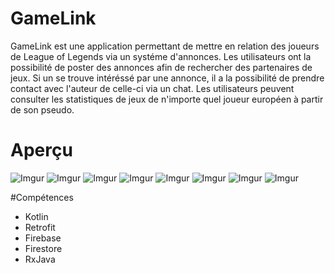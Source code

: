 # GameLink

GameLink est une application permettant de mettre en relation des joueurs de League of Legends via un systéme d'annonces. 
Les utilisateurs ont la possibilité de poster des annonces afin de rechercher des partenaires de jeux. Si un se trouve intéréssé par une annonce,
il a la possibilité de prendre contact avec l'auteur de celle-ci via un chat. Les utilisateurs peuvent consulter les statistiques de jeux de n'importe
quel joueur européen à partir de son pseudo.

# Aperçu

![Imgur](https://i.imgur.com/A7BqU9y.png)
![Imgur](https://i.imgur.com/aqDpU3i.png)
![Imgur](https://i.imgur.com/F2gNh3W.png)
![Imgur](https://i.imgur.com/kfz0YrU.png)
![Imgur](https://i.imgur.com/kotNEA5.png)
![Imgur](https://i.imgur.com/BxZTTMJ.png)
![Imgur](https://i.imgur.com/812h8dT.png)
![Imgur](https://i.imgur.com/zvOaLHQ.png)

#Compétences

* Kotlin
* Retrofit
* Firebase
* Firestore
* RxJava
